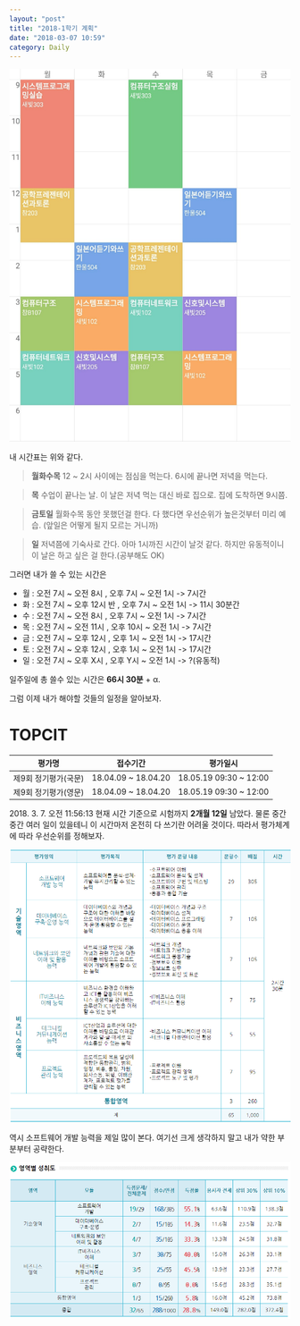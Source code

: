 ```yaml
---
layout: "post"
title: "2018-1학기 계획"
date: "2018-03-07 10:59"
category: Daily
---
```


![1학기 시간표](../../images/2018/03/2018-1-timetable.jpg)

내 시간표는 위와 같다. 
> **월화수목**
12 ~ 2시 사이에는 점심을 먹는다.
6시에 끝나면 저녁을 먹는다. 

> **목**
수업이 끝나는 날.
이 날은 저녁 먹는 대신 바로 집으로.
집에 도착하면 9시쯤.

> **금토일**
월화수목 동안 못했던걸 한다.
다 했다면 우선순위가 높은것부터 미리 예습.
(앞일은 어떻게 될지 모르는 거니까)

> **일**
저녁쯤에 기숙사로 간다.
아마 1시까진 시간이 날것 같다.
하지만 유동적이니 이 날은 하고 싶은 걸 한다.(공부해도 OK)

그러면 내가 쓸 수 있는 시간은

  - 월 : 오전 7시 ~ 오전 8시     , 오후 7시 ~ 오전 1시   -> 7시간
  - 화 : 오전 7시 ~ 오후 12시 반 , 오후 7시 ~ 오전 1시   -> 11시 30분간
  - 수 : 오전 7시 ~ 오전 8시     , 오후 7시 ~ 오전 1시   -> 7시간
  - 목 : 오전 7시 ~ 오전 11시    , 오후 10시 ~ 오전 1시  -> 7시간
  - 금 : 오전 7시 ~ 오후 12시    , 오후 1시 ~ 오전 1시   -> 17시간
  - 토 : 오전 7시 ~ 오후 12시    , 오후 1시 ~ 오전 1시   -> 17시간
  - 일 : 오전 7시 ~ 오후 X시     , 오후 Y시 ~ 오전 1시   -> ?(유동적)

일주일에 총 쓸수 있는 시간은 **66시 30분** + α. 

그럼 이제 내가 해야할 것들의 일정을 알아보자.

# TOPCIT
|        평가명        |       접수기간      |         평가일시        |
|:--------------------:|:-------------------:|:-----------------------:|
| 제9회 정기평가(국문) | 18.04.09 ~ 18.04.20 | 18.05.19  09:30 ~ 12:00 |
| 제9회 정기평가(영문) | 18.04.09 ~ 18.04.20 | 18.05.19  09:30 ~ 12:00 |


2018\. 3. 7. 오전 11:56:13 현재 시간 기준으로 시험까지 **2개월 12일** 남았다. 물론 중간중간 여러 일이 있을테니 이 시간마저 온전히 다 쓰기란 어려울 것이다. 따라서 평가체계에 따라 우선순위를 정해보자.

![topcit_evaluation_criteria](../../images/2018/03/topcit_evaluation_criteria.PNG)

역시 소프트웨어 개발 능력을 제일 많이 본다. 여기선 크게 생각하지 말고 내가 약한 부분부터 공략한다.

![topcit_last_score](../../images/2018/03/topcit-last-score.png)

